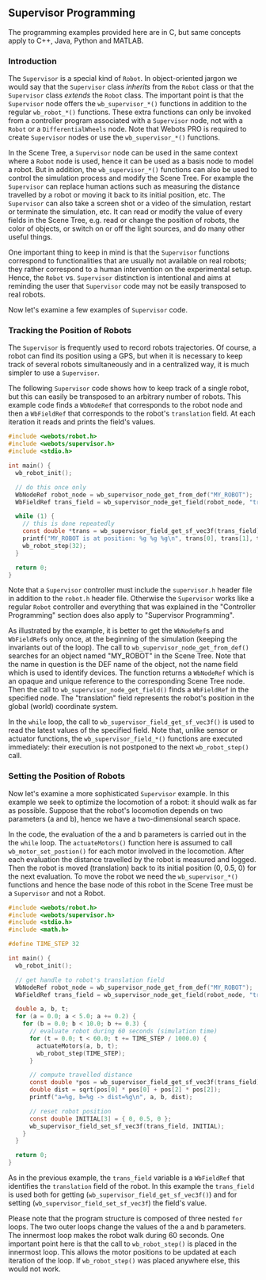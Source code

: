 ## Supervisor Programming

The programming examples provided here are in C, but same concepts apply to C++,
Java, Python and MATLAB.

### Introduction

The `Supervisor` is a special kind of `Robot`. In object-oriented jargon we
would say that the `Supervisor` class *inherits* from the `Robot` class or that
the `Supervisor` class *extends* the `Robot` class. The important point is that
the `Supervisor` node offers the `wb_supervisor_*()` functions in addition to
the regular `wb_robot_*()` functions. These extra functions can only be invoked
from a controller program associated with a `Supervisor` node, not with a
`Robot` or a `DifferentialWheels` node. Note that Webots PRO is required to
create `Supervisor` nodes or use the `wb_supervisor_*()` functions.

In the Scene Tree, a `Supervisor` node can be used in the same context where a
`Robot` node is used, hence it can be used as a basis node to model a robot. But
in addition, the `wb_supervisor_*()` functions can also be used to control the
simulation process and modify the Scene Tree. For example the `Supervisor` can
replace human actions such as measuring the distance travelled by a robot or
moving it back to its initial position, etc. The `Supervisor` can also take a
screen shot or a video of the simulation, restart or terminate the simulation,
etc. It can read or modify the value of every fields in the Scene Tree, e.g.
read or change the position of robots, the color of objects, or switch on or off
the light sources, and do many other useful things.

One important thing to keep in mind is that the `Supervisor` functions
correspond to functionalities that are usually not available on real robots;
they rather correspond to a human intervention on the experimental setup. Hence,
the `Robot` vs. `Supervisor` distinction is intentional and aims at reminding
the user that `Supervisor` code may not be easily transposed to real robots.

Now let's examine a few examples of `Supervisor` code.

### Tracking the Position of Robots

The `Supervisor` is frequently used to record robots trajectories. Of course, a
robot can find its position using a GPS, but when it is necessary to keep track
of several robots simultaneously and in a centralized way, it is much simpler to
use a `Supervisor`.

The following `Supervisor` code shows how to keep track of a single robot, but
this can easily be transposed to an arbitrary number of robots. This example
code finds a `WbNodeRef` that corresponds to the robot node and then a
`WbFieldRef` that corresponds to the robot's `translation` field. At each
iteration it reads and prints the field's values.

```c
#include <webots/robot.h>
#include <webots/supervisor.h>
#include <stdio.h>

int main() {
  wb_robot_init();

  // do this once only
  WbNodeRef robot_node = wb_supervisor_node_get_from_def("MY_ROBOT");
  WbFieldRef trans_field = wb_supervisor_node_get_field(robot_node, "translation");

  while (1) {
    // this is done repeatedly
    const double *trans = wb_supervisor_field_get_sf_vec3f(trans_field);
    printf("MY_ROBOT is at position: %g %g %g\n", trans[0], trans[1], trans[2]);
    wb_robot_step(32);
  }

  return 0;
}
```

Note that a `Supervisor` controller must include the `supervisor.h` header file
in addition to the `robot.h` header file. Otherwise the `Supervisor` works like
a regular `Robot` controller and everything that was explained in the
"Controller Programming" section does also apply to "Supervisor Programming".

As illustrated by the example, it is better to get the `WbNodeRef`s and
`WbFieldRef`s only once, at the beginning of the simulation (keeping the
invariants out of the loop). The call to `wb_supervisor_node_get_from_def()`
searches for an object named "MY\_ROBOT" in the Scene Tree. Note that the name
in question is the DEF name of the object, not the name field which is used to
identify devices. The function returns a `WbNodeRef` which is an opaque and
unique reference to the corresponding Scene Tree node. Then the call to
`wb_supervisor_node_get_field()` finds a `WbFieldRef` in the specified node. The
"translation" field represents the robot's position in the global (world)
coordinate system.

In the `while` loop, the call to `wb_supervisor_field_get_sf_vec3f()` is used to
read the latest values of the specified field. Note that, unlike sensor or
actuator functions, the `wb_supervisor_field_*()` functions are executed
immediately: their execution is not postponed to the next `wb_robot_step()`
call.

### Setting the Position of Robots

Now let's examine a more sophisticated `Supervisor` example. In this example we
seek to optimize the locomotion of a robot: it should walk as far as possible.
Suppose that the robot's locomotion depends on two parameters (a and b), hence
we have a two-dimensional search space.

In the code, the evaluation of the a and b parameters is carried out in the the
`while` loop. The `actuateMotors()` function here is assumed to call
`wb_motor_set_postion()` for each motor involved in the locomotion. After each
evaluation the distance travelled by the robot is measured and logged. Then the
robot is moved (translation) back to its initial position (0, 0.5, 0) for the
next evaluation. To move the robot we need the `wb_supervisor_*()` functions and
hence the base node of this robot in the Scene Tree must be a `Supervisor` and
not a Robot.

```c
#include <webots/robot.h>
#include <webots/supervisor.h>
#include <stdio.h>
#include <math.h>

#define TIME_STEP 32

int main() {
  wb_robot_init();

  // get handle to robot's translation field
  WbNodeRef robot_node = wb_supervisor_node_get_from_def("MY_ROBOT");
  WbFieldRef trans_field = wb_supervisor_node_get_field(robot_node, "translation");

  double a, b, t;
  for (a = 0.0; a < 5.0; a += 0.2) {
    for (b = 0.0; b < 10.0; b += 0.3) {
      // evaluate robot during 60 seconds (simulation time)
      for (t = 0.0; t < 60.0; t += TIME_STEP / 1000.0) {
        actuateMotors(a, b, t);
        wb_robot_step(TIME_STEP);
      }

      // compute travelled distance
      const double *pos = wb_supervisor_field_get_sf_vec3f(trans_field);
      double dist = sqrt(pos[0] * pos[0] + pos[2] * pos[2]);
      printf("a=%g, b=%g -> dist=%g\n", a, b, dist);

      // reset robot position
      const double INITIAL[3] = { 0, 0.5, 0 };
      wb_supervisor_field_set_sf_vec3f(trans_field, INITIAL);
    }
  }

  return 0;
}
```

As in the previous example, the `trans_field` variable is a `WbFieldRef` that
identifies the `translation` field of the robot. In this example the
`trans_field` is used both for getting (`wb_supervisor_field_get_sf_vec3f()`)
and for setting (`wb_supervisor_field_set_sf_vec3f`) the field's value.

Please note that the program structure is composed of three nested `for` loops.
The two outer loops change the values of the a and b parameters. The innermost
loop makes the robot walk during 60 seconds. One important point here is that
the call to `wb_robot_step()` is placed in the innermost loop. This allows the
motor positions to be updated at each iteration of the loop. If
`wb_robot_step()` was placed anywhere else, this would not work.

